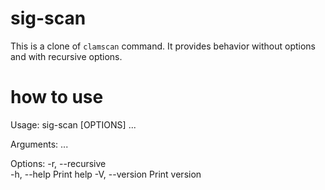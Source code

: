 # sig-scan
This is a clone of `clamscan` command.
It provides behavior without options and with recursive options.

# how to use
Usage: sig-scan [OPTIONS] <TARGET>...

Arguments:
  <TARGET>...  

Options:
  -r, --recursive  
  -h, --help       Print help
  -V, --version    Print version